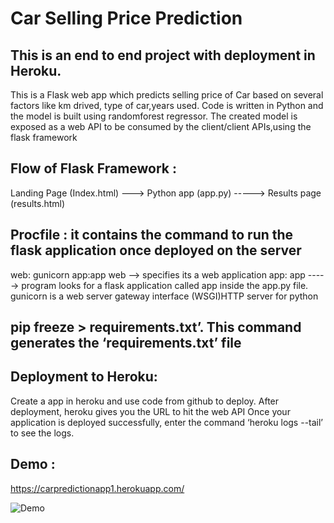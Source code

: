 # Car Selling Price Prediction

## This is an end to end project with deployment in Heroku.
This is a Flask web app which predicts selling price of Car based on several factors like km drived, type of car,years used.
Code is written in Python and the model is built using randomforest regressor.
The created model is exposed as a web API to be consumed by the client/client APIs,using the flask framework
## Flow of Flask Framework :

Landing Page (Index.html)  ---> Python app (app.py) -----> Results page (results.html)

## Procfile : it contains the command to run the flask application once deployed on the server

  web: gunicorn app:app
 web --> specifies its a web application
 app: app   -----> program looks for a flask application called app inside the app.py file.
 gunicorn is a web server gateway interface (WSGI)HTTP server  for python 
## pip freeze > requirements.txt’. This command generates the ‘requirements.txt’ file
## Deployment to Heroku:

Create a app in heroku and use code from github to deploy.
After deployment, heroku gives you the URL to hit the web API
Once your application is deployed successfully, enter the command ‘heroku logs --tail’ to see the logs.
## Demo : 
https://carpredictionapp1.herokuapp.com/


![Demo](Demp.png)
